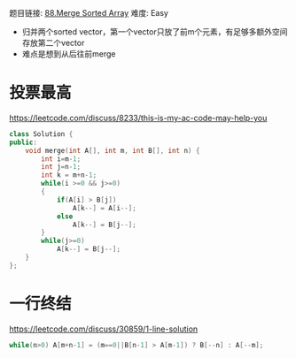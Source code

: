 题目链接: [88.Merge Sorted Array][1]
难度: Easy

- 归并两个sorted vector，第一个vector只放了前m个元素，有足够多额外空间存放第二个vector
- 难点是想到从后往前merge

# 投票最高
https://leetcode.com/discuss/8233/this-is-my-ac-code-may-help-you
```cpp
class Solution {
public:
    void merge(int A[], int m, int B[], int n) {
        int i=m-1;
        int j=n-1;
        int k = m+n-1;
        while(i >=0 && j>=0)
        {
            if(A[i] > B[j])
                A[k--] = A[i--];
            else
                A[k--] = B[j--];
        }
        while(j>=0)
            A[k--] = B[j--];
    }
};
```

# 一行终结
https://leetcode.com/discuss/30859/1-line-solution
```cpp
while(n>0) A[m+n-1] = (m==0||B[n-1] > A[m-1]) ? B[--n] : A[--m];
```


[1]: https://leetcode.com/problems/merge-sorted-array/